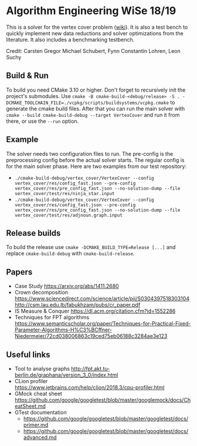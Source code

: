 # Algorithm Engineering WiSe 18/19

This is a solver for the vertex cover problem ([wiki](https://en.wikipedia.org/wiki/Vertex_cover)).
It is also a test bench to quickly implement new data reductions and solver optimizations from the literature.
It also includes a benchmarking testbench. 

Credit: Carsten Gregor Michael Schubert, Fynn Constantin Lohren, Leon Suchy

## Build & Run

To build you need CMake 3.10 or higher. Don't forget to recursively init the project's submodules.
Use `cmake -B cmake-build-<debug/release> -S . -DCMAKE_TOOLCHAIN_FILE=./vcpkg/scripts/buildsystems/vcpkg.cmake` to generate the cmake build files.
After that you can run the main solver with `cmake --build cmake-build-debug --target VertexCover` and run it from there, or use the `--run` option.

## Example

The solver needs two configuration files to run. The pre-config is the preprocessing config before the actual solver starts.
The regular config is for the main solver phase. Here are two examples from our test repository:

* `./cmake-build-debug/vertex_cover/VertexCover --config vertex_cover/res/config_fast.json --pre-config vertex_cover/res/pre_config_fast.json --no-solution-dump --file vertex_cover/test/res/ninja_star.input`
* `./cmake-build-debug/vertex_cover/VertexCover --config vertex_cover/res/config_fast.json --pre-config vertex_cover/res/pre_config_fast.json --no-solution-dump --file vertex_cover/test/res/adjnoun.graph.input`

## Release builds

To build the release use ``cmake -DCMAKE_BUILD_TYPE=Release [...]`` and replace 
``cmake-build-debug`` with ``cmake-build-release``.

## Papers
* Case Study
https://arxiv.org/abs/1411.2680
* Crown decomposition
https://www.sciencedirect.com/science/article/pii/S0304397518303104
http://csm.lau.edu.lb/fabukhzam/pubs/cr_paper.pdf
* IS Measure & Conquer
https://dl.acm.org/citation.cfm?id=1552286
* Techniques for FPT algorithms
https://www.semanticscholar.org/paper/Techniques-for-Practical-Fixed-Parameter-Algorithms-H%C3%BCffner-Niedermeier/72cd038006863c19ced75eb06188c3284ae3e123

## Useful links

* Tool to analyse graphs
http://fpt.akt.tu-berlin.de/graphana/version_3_0/index.html
* CLion profiler  
https://www.jetbrains.com/help/clion/2018.3/cpu-profiler.html
* GMock cheat sheet  
https://github.com/google/googletest/blob/master/googlemock/docs/CheatSheet.md
* GTest documentation
  - https://github.com/google/googletest/blob/master/googletest/docs/primer.md
  - https://github.com/google/googletest/blob/master/googletest/docs/advanced.md